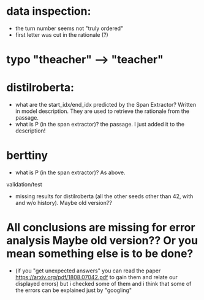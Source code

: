 # data inspection:
- the turn number seems not "truly ordered"
- first letter was cut in the rationale (?)

# typo "theacher" --> "teacher"

# distilroberta:
- what are the start_idx/end_idx predicted by the Span Extractor? Written in model description. They are used to retrieve the rationale from the passage.
- what is P (in the span extractor)? the passage. I just added it to the description!

# berttiny
- what is P (in the span extractor)? As above.

validation/test
- missing results for distilroberta (all the other seeds other than 42, with and w/o history).  Maybe old version??


# All conclusions are missing for error analysis   Maybe old version?? Or you mean something else is to be done?
- (if you "get unexpected answers" you can read the paper https://arxiv.org/pdf/1808.07042.pdf to gain them and relate our displayed errors)
but i checked some of them and i think that some of the errors can be explained just by "googling"

